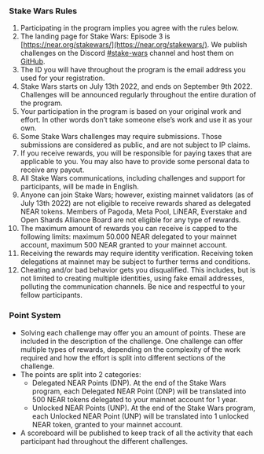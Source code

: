 ### Stake Wars Rules

1. Participating in the program implies you agree with the rules below.
2. The landing page for Stake Wars: Episode 3 is [https://near.org/stakewars/](https://near.org/stakewars/). We publish challenges on the Discord [#stake-wars](https://discord.com/channels/490367152054992913/991851497002381363) channel and host them on [GitHub](https://github.com/near/stakewars-iii).
3. The ID you will have throughout the program is the email address you used for your registration.
4. Stake Wars starts on July 13th 2022, and ends on September 9th 2022. Challenges will be announced regularly throughout the entire duration of the program.
5. Your participation in the program is based on your original work and effort. In other words don’t take someone else’s work and use it as your own.
6. Some Stake Wars challenges may require submissions. Those submissions are considered as public, and are not subject to IP claims.
7. If you receive rewards, you will be responsible for paying taxes that are applicable to you. You may also have to provide some personal data to receive any payout.
8. All Stake Wars communications, including challenges and support for participants, will be made in English.
9. Anyone can join Stake Wars; however, existing mainnet validators (as of July 13th 2022) are not eligible to receive rewards shared as delegated NEAR tokens. Members of Pagoda, Meta Pool, LiNEAR, Everstake and Open Shards Alliance Board are not eligible for any type of rewards.
10. The maximum amount of rewards you can receive is capped to the following limits: maximum 50.000 NEAR delegated to your mainnet account, maximum 500 NEAR granted to your mainnet account.
11. Receiving the rewards may require identity verification. Receiving token delegations at mainnet may be subject to further terms and conditions.
12. Cheating and/or bad behavior gets you disqualified. This includes, but is not limited to creating multiple identities, using fake email addresses, polluting the communication channels. Be nice and respectful to your fellow participants.


### Point System

* Solving each challenge may offer you an amount of points. These are included in the description of the challenge. One challenge can offer multiple types of rewards, depending on the complexity of the work required and how the effort is split into different sections of the challenge. 
* The points are split into 2 categories:
    * Delegated NEAR Points (DNP). At the end of the Stake Wars program, each Delegated NEAR Point (DNP) will be translated into 500 NEAR tokens delegated to your mainnet account for 1 year.
    * Unlocked NEAR Points (UNP). At the end of the Stake Wars program, each Unlocked NEAR Point (UNP) will be translated into 1 unlocked NEAR token, granted to your mainnet account.
* A scoreboard will be published to keep track of all the activity that each participant had throughout the different challenges.
